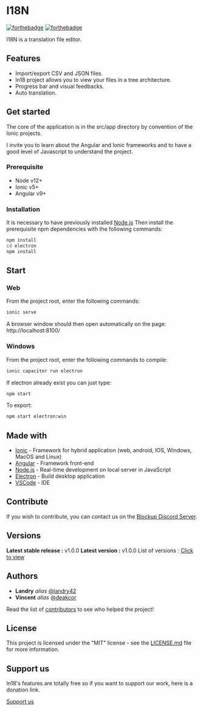 # I18N

[![forthebadge](http://forthebadge.com/images/badges/built-with-love.svg)](http://forthebadge.com)  [![forthebadge](https://forthebadge.com/images/badges/made-with-javascript.svg)](http://forthebadge.com)

I18N is a translation file editor.

## Features

- Import/export CSV and JSON files.
- In18 project allows you to view your files in a tree architecture.
- Progress bar and visual feedbacks.
- Auto translation.

## Get started

The core of the application is in the src/app directory by convention of the Ionic projects.

I invite you to learn about the Angular and Ionic frameworks and to have a good level of Javascript to understand the project.

### Prerequisite

- Node v12+
- Ionic v5+
- Angular v9+

### Installation

It is necessary to have previously installed [Node.js](https://nodejs.org/en/download/)
Then install the prerequisite npm dependencies with the following commands:
```bash
npm install
cd electron
npm install
```

## Start

### Web
From the project root, enter the following commands:
```bash
ionic serve
```
A browser window should then open automatically on the page: http://localhost:8100/

### Windows
From the project root, enter the following commands to compile:
```bash
ionic capacitor run electron
```

If electron already exist you can just type:
```bash
npm start
```

To export:
```bash
npm start electron:win
```

## Made with

* [Ionic](https://ionicframework.com/) - Framework for hybrid application (web, android, IOS, Windows, MacOS and Linux)
* [Angular](https://angular.io/) - Framework front-end
* [Node.js](https://nodejs.org/en/) - Real-time development on local server in JavaScript
* [Electron](https://www.electronjs.org/) - Build desktop application
* [VSCode](https://code.visualstudio.com/) - IDE

## Contribute

If you wish to contribute, you can contact us on the [Blockup Discord Server](https://discord.gg/FUmcynX).

## Versions
**Latest stable release :** v1.0.0
**Latest version :** v1.0.0
List of versions : [Click to view](https://github.com/landry42/IN18/tags)

## Authors

* **Landry** _alias_ [@landry42](https://github.com/landry42)
* **Vincent** _alias_ [@deakcor](https://github.com/deakcor)

Read the list of [contributors](https://github.com/landry42/IN18/contributors) to see who helped the project!


## License

This project is licensed under the "MIT" license - see the [LICENSE.md](LICENSE.md) file for more information.

## Support us

In18's features are totally free so if you want to support our work, here is a donation link.

[Support us](https://liberapay.com/IN18/donate)
